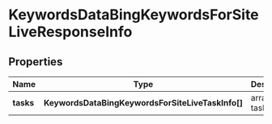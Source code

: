 # KeywordsDataBingKeywordsForSiteLiveResponseInfo

## Properties

| Name | Type | Description | Notes |
|------------ | ------------- | ------------- | -------------|
**tasks** | **KeywordsDataBingKeywordsForSiteLiveTaskInfo[]** | array of tasks |[optional]|